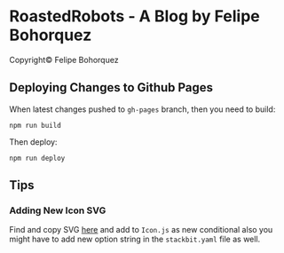 # RoastedRobots - A Blog by Felipe Bohorquez
Copyright© Felipe Bohorquez

## Deploying Changes to Github Pages

When latest changes pushed to `gh-pages` branch, then you need to build:

`npm run build`

Then deploy:

`npm run deploy`


## Tips

### Adding New Icon SVG

Find and copy SVG <path> [here](https://iconify.design/icon-sets/simple-icons/) and add to `Icon.js` as new conditional also you might have to add new option string in the `stackbit.yaml` file as well.